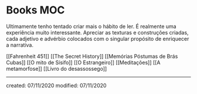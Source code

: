 # Books MOC 
Ultimamente tenho tentado criar mais o hábito de ler. É realmente uma experiência muito interessante. Apreciar as texturas e construções criadas, cada adjetivo e advérbio colocados com o singular propósito de enriquecer a narrativa.

[[Fahrenheit 451]]
[[The Secret History]]
[[Memórias Póstumas de Brás Cubas]]
[[O mito de Sísifo]]
[[O Estrangeiro]]
[[Meditações]]
[[A metamorfose]]
[[Livro do desassossego]]

---

created: 07/11/2020
modified: 07/11/2020